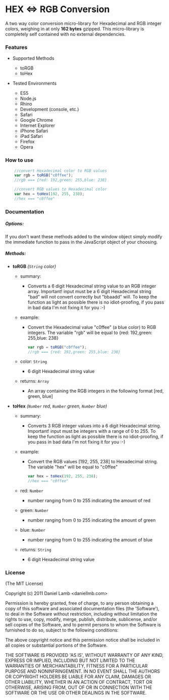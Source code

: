 HEX <=> RGB Conversion
=========

A two way color conversion micro-library for Hexadecimal and RGB integer colors, weighing in at only **162 bytes** gzipped. This micro-library is completely self contained with no external dependencies.

### Features

- Supported Methods
	- toRGB
	- toHex

- Tested Environments
	- ES5
	- Node.js
	- Rhino
	- Development (console, etc.) 
	- Safari
	- Google Chrome
	- Internet Explorer
	- iPhone Safari
	- iPad Safari
	- Firefox
	- Opera

### How to use

```javascript
	//convert Hexadecimal color to RGB values
	var rgb = toRGB("c0ffee");
	//rgb === {red: 192,green: 255,blue: 238}

	//convert RGB values to Hexadecimal color
	var hex = toHex(192, 255, 238);
	//hex === "c0ffee"
```

### Documentation 

##### Options:

If you don't want these methods added to the window object simply modify the immediate function to pass in the JavaScript object of your choosing.

##### Methods:

- **toRGB** *(`String` color)*

	- summary: 
		- Converts a 6 digit Hexadecimal string value to an RGB integer array. Important! input must be a 6 digit Hexadecimal string "bad" will not convert correctly but "bbaadd" will. To keep the function as light as possible there is no idiot-proofing, if you pass in bad data I'm not fixing it for you :-)
	
	- example:
		- Convert the Hexadecimal value "c0ffee" (a blue color) to RGB integers. The variable "rgb" will be equal to {red: 192,green: 255,blue: 238}

		  ```javascript
		  var rgb = toRGB("c0ffee");
		  //rgb === {red: 192,green: 255,blue: 238}
		  ```

	- color: `String`
		- 6 digit Hexadecimal string value
	
	- returns: `Array`
		- An array containing the RGB integers in the following format [red, green, blue]

- **toHex** *(`Number` red, `Number` green, `Number` blue)*

	- summary:
        - Converts 3 RGB integer values into a 6 digit Hexadecimal string.
        Important! input must be integers with a range of 0 to 255.
        To keep the function as light as possible there is no idiot-proofing,
        if you pass in bad data I'm not fixing it for you :-)

	- example:
		- Convert the RGB values [192, 255, 238] to Hexadecimal string. The variable "hex" will be equal to "c0ffee"

		  ```javascript
		  var hex = toHex(192, 255, 238);
		  //hex === "c0ffee"
		  ```
		  
	- red: `Number`
		- number ranging from 0 to 255 indicating the amount of red

	- green: `Number`
		- number ranging from 0 to 255 indicating the amount of green

	- blue: `Number`
		- number ranging from 0 to 255 indicating the amount of blue

	- returns: `String`
		- 6 digit Hexadecimal string value


### License 

(The MIT License)

Copyright (c) 2011 Daniel Lamb <daniellmb.com>

Permission is hereby granted, free of charge, to any person obtaining
a copy of this software and associated documentation files (the
'Software'), to deal in the Software without restriction, including
without limitation the rights to use, copy, modify, merge, publish,
distribute, sublicense, and/or sell copies of the Software, and to
permit persons to whom the Software is furnished to do so, subject to
the following conditions:

The above copyright notice and this permission notice shall be
included in all copies or substantial portions of the Software.

THE SOFTWARE IS PROVIDED 'AS IS', WITHOUT WARRANTY OF ANY KIND,
EXPRESS OR IMPLIED, INCLUDING BUT NOT LIMITED TO THE WARRANTIES OF
MERCHANTABILITY, FITNESS FOR A PARTICULAR PURPOSE AND NONINFRINGEMENT.
IN NO EVENT SHALL THE AUTHORS OR COPYRIGHT HOLDERS BE LIABLE FOR ANY
CLAIM, DAMAGES OR OTHER LIABILITY, WHETHER IN AN ACTION OF CONTRACT,
TORT OR OTHERWISE, ARISING FROM, OUT OF OR IN CONNECTION WITH THE
SOFTWARE OR THE USE OR OTHER DEALINGS IN THE SOFTWARE.
